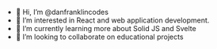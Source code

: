 - 👋 Hi, I’m @danfranklincodes
- 👀 I’m interested in React and web application development.
- 🌱 I’m currently learning more about Solid JS and Svelte
- 💞️ I’m looking to collaborate on educational projects

<!---
danfranklincodes/danfranklincodes is a ✨ special ✨ repository because its `README.md` (this file) appears on your GitHub profile.
You can click the Preview link to take a look at your changes.
--->
